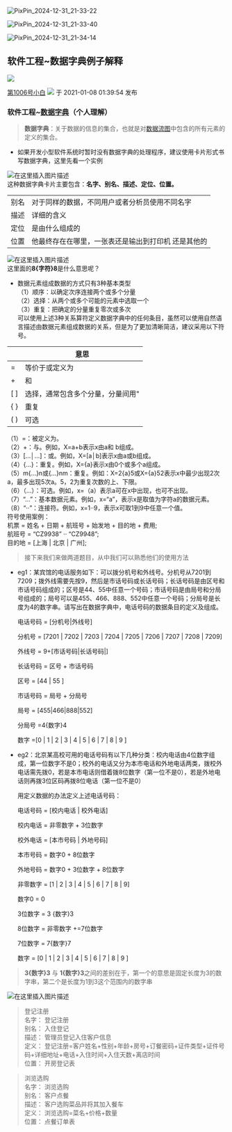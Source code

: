 ![PixPin_2024-12-31_21-33-22](./assets/PixPin_2024-12-31_21-33-22.jpg)

![PixPin_2024-12-31_21-33-40](./assets/PixPin_2024-12-31_21-33-40.jpg)



![PixPin_2024-12-31_21-34-14](./assets/PixPin_2024-12-31_21-34-14.jpg)







## 软件工程~数据字典例子解释

![](./assets/original.png)

[第1006号小白](https://blog.csdn.net/weixin_45626404 "第1006号小白") ![](./assets/newCurrentTime2.png) 于 2021-01-08 01:39:54 发布

### 软件工程~[数据字典](https://so.csdn.net/so/search?q=%E6%95%B0%E6%8D%AE%E5%AD%97%E5%85%B8&spm=1001.2101.3001.7020)（个人理解）

> **数据字典**：关于数据的信息的集合，也就是对[数据流图](https://so.csdn.net/so/search?q=%E6%95%B0%E6%8D%AE%E6%B5%81%E5%9B%BE&spm=1001.2101.3001.7020)中包含的所有元素的定义的集合。

-   如果开发小型软件系统时暂时没有数据字典的处理程序，建议使用卡片形式书写数据字典，这里先看一个实例

![在这里插入图片描述](./assets/9b9f6f556ad0eaa31116024f4cf52fe2.png)  
这种数据字典卡片主要包含：**名字、别名、描述、定位、位置。**

|      |                                                     |
| ---- | --------------------------------------------------- |
| 别名 | 对于同样的数据，不同用户或者分析员使用不同名字      |
| 描述 | 详细的含义                                          |
| 定位 | 是由什么组成的                                      |
| 位置 | 他最终存在在哪里，一张表还是输出到打印机 还是其他的 |

![在这里插入图片描述](./assets/9703f897230603198bf688b7534c56bf.png)  
这里面的**8{字符}8**是什么意思呢？

-   数据元素组成数据的方式只有3种基本类型  
    （1）顺序：以确定次序连接两个或多个分量  
    （2）选择：从两个或多个可能的元素中选取一个  
    （3）重复：把确定的分量重复零次或多次  
    可以使用上述3种关系算符定义数据字典中的任何条目，虽然可以使用自然语言描述由数据元素组成数据的关系，但是为了更加清晰简洁，建议采用以下符号。

|       | 意思                              |
| ----- | --------------------------------- |
| \=    | 等价于或定义为                    |
| +     | 和                                |
| \[ \] | 选择，通常包含多个分量，分量间用" |
| { }   | 重复                              |
| ( )   | 可选                              |



（1）=：被定义为。  
（2）+：与。例如，X=a+b表示x由a和 b组成。  
（3）\[…│…\]：或。例如，X=\[a│b\]表示x由a或b组成。  
（4）{…}：重复。例如，X={a}表示x由0个或多个a组成。  
（5）m{…}n或{…}nm：重复。例如：X=2{a}5或X={a}52表示x中最少出现2次a，最多出现5次a。5，2为重复次数的上、下限。  
（6）（…）：可选。例如，x=（a）表示a可在x中出现，也可不出现。  
（7）“…”：基本数据元素。例如，x=“a”，表示x是取值为字符a的数据元素。  
（8）“··”：连接符。例如，x=1··9，表示x可取1到9中任意一个值。  
符号使用案例：  
机票 = 姓名 + 日期 + 航班号 + 始发地 + 目的地 + 费用;  
航班号 = “CZ9938” ·· “CZ9948”;  
目的地 = \[上海 | 北京 | 广州\];









> 
>
> 接下来我们来做两道题目，从中我们可以熟悉他们的使用方法

-   eg1：某宾馆的电话服务如下：可以拨分机号和外线号。分机号从7201到7209；拨外线需要先按9，然后是市话号码或长话号码；长话号码是由区号和市话号码组成的；区号是44、55中任意一个号码；市话号码是由局号和分局号组成的；局号可以是455、466、888、552中任意一个号码；分局号是长度为4的数字串。请写出在数据字典中，电话号码的数据条目的定义及组成。
    
    电话号码 = \[分机号|外线号\]
    
    分机号 = \[7201 | 7202 | 7203 | 7204 | 7205 | 7206 | 7207 | 7208 | 7209\]
    
    外线号 = 9+\[市话号码|长话号码|\]
    
    长话号码 = 区号 + 市话号码
    
    区号 = \[44 | 55 \]
    
    市话号码 = 局号 + 分局号
    
    局号 = \[455|466|888|552\]
    
    分局号 =4{数字}4
    
    数字 =\[0 | 1 | 2 | 3 | 4 | 5 | 6 | 7 | 8 | 9 \]
    
-   eg2：北京某高校可用的电话号码有以下几种分类：校内电话由4位数字组成，第一位数字不是0；校外的电话又分为本市电话和外地电话两类，拨校外电话需先拨0，若是本市电话则借着拨8位数字（第一位不是0），若是外地电话则再拨3位区码再拨8位电话（第一位不是0）
    
    用定义数据的办法定义上述电话号码：
    
    电话号码 = \[校内电话 | 校外电话\]
    
    校内电话 = 非零数字 + 3位数字
    
    校外电话 = \[本市号码 | 外地号码\]
    
    本市号码 = 数字0 + 8位数字
    
    外地号码 = 数字0 + 3位数字 + 8位数字
    
    非零数字 = \[1 | 2 | 3 | 4 | 5 | 6 | 7 | 8 | 9\]
    
    数字0 = 0
    
    3位数字 = 3 {数字}3
    
    8位数字 = 非零数字 +=7位数字
    
    7位数字 = 7{数字}7
    
    数字 = \[0 | 1 | 2 | 3 | 4 | 5 | 6 | 7 | 8 | 9 \]
    

> **3{数字}3** 与 **1{数字}3**之间的差别在于，第一个的意思是固定长度为3的数字串，第二个是长度为1到3这个范围内的数字串

![在这里插入图片描述](./assets/0bc2a3cf412544d234ca25d2c96a8a41.png)

> 登记注册  
> 名字： 登记注册  
> 别名： 入住登记  
> 描述： 管理员登记入住客户信息  
> 定义： 登记注册=客户姓名+性别+年龄+房号+订餐密码+证件类型+证件号码+详细地址+电话+入住时间+入住天数+离店时间  
> 位置： 开房登记表

> 浏览选购  
> 名字： 浏览选购  
> 别名： 客户点餐  
> 描述： 客户选购菜品并将其加入餐车  
> 定义： 浏览选购=菜名+价格+数量  
> 位置： 点餐订单表

